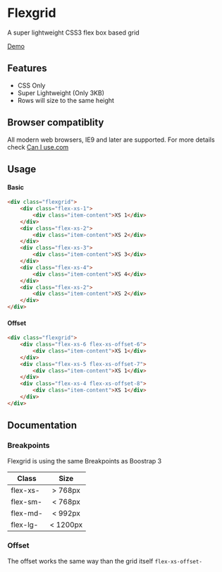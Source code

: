 # Flexgrid
A super lightweight CSS3 flex box based grid


[Demo](https://rawgit.com/xremix/Flexgrid/master/demo.html)

## Features
- CSS Only
- Super Lightweight (Only 3KB)
- Rows will size to the same height

## Browser compatiblity

All modern web browsers, IE9 and later are supported.
For more details check [Can I use.com](http://caniuse.com/#search=flex)

## Usage
#### Basic
```HTML
<div class="flexgrid">
	<div class="flex-xs-1">
		<div class="item-content">XS 1</div>
	</div>
	<div class="flex-xs-2">
		<div class="item-content">XS 2</div>
	</div>
	<div class="flex-xs-3">
		<div class="item-content">XS 3</div>
	</div>
	<div class="flex-xs-4">
		<div class="item-content">XS 4</div>
	</div>
	<div class="flex-xs-2">
		<div class="item-content">XS 2</div>
	</div>
</div>
```

#### Offset
```HTML
<div class="flexgrid">
	<div class="flex-xs-6 flex-xs-offset-6">
		<div class="item-content">XS 1</div>
	</div>
	<div class="flex-xs-5 flex-xs-offset-7">
		<div class="item-content">XS 1</div>
	</div>
	<div class="flex-xs-4 flex-xs-offset-8">
		<div class="item-content">XS 1</div>
	</div>
</div>
```

## Documentation
### Breakpoints

Flexgrid is using the same Breakpoints as Boostrap 3

| Class        | Size           |
| ------------- |:-------------:|
| flex-xs-      | > 768px |
| flex-sm-      | < 768px |
| flex-md-      | < 992px |
| flex-lg-      | < 1200px |

### Offset
The offset works the same way than the grid itself `flex-xs-offset-`
